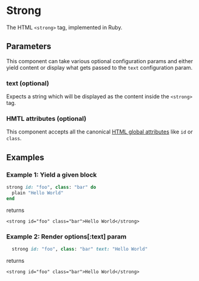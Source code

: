 # Strong

The HTML `<strong>` tag, implemented in Ruby.

## Parameters

This component can take various optional configuration params and either yield content or display what gets passed to the `text` configuration param.

### text \(optional\)

Expects a string which will be displayed as the content inside the `<strong>` tag.

### HMTL attributes \(optional\)

This component accepts all the canonical [HTML global attributes](https://www.w3schools.com/tags/ref_standardattributes.asp) like `id` or `class`.

## Examples

### Example 1: Yield a given block

```ruby
strong id: "foo", class: "bar" do
  plain "Hello World"
end
```

returns

```markup
<strong id="foo" class="bar">Hello World</strong>
```

### Example 2: Render options\[:text\] param

```ruby
  strong id: "foo", class: "bar" text: "Hello World"
```

returns

```markup
<strong id="foo" class="bar">Hello World</strong>
```

